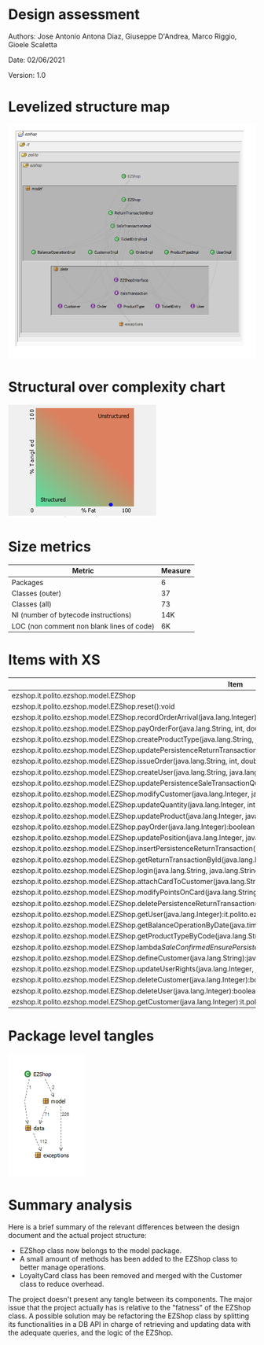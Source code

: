 # Design assessment

Authors: Jose Antonio Antona Diaz, Giuseppe D'Andrea, Marco Riggio, Gioele Scaletta

Date: 02/06/2021

Version: 1.0

# Levelized structure map


![LSM](./design_assessment_images/LSM.jpeg)

# Structural over complexity chart

![Structural-over-complexity](./design_assessment_images/structural-over-complexity.jpeg)


# Size metrics


| Metric                                    | Measure |
| ----------------------------------------- | ------- |
| Packages                                  |    6     |
| Classes (outer)                           |    37    |
| Classes (all)                             |    73    |
| NI (number of bytecode instructions)      |    14K    |
| LOC (non comment non blank lines of code) |     6K   |



# Items with XS


| Item | Tangled | Fat  | Size | XS   |
| ---- | ------- | ---- | ---- | ---- |
| ezshop.it.polito.ezshop.model.EZShop	| | 	153	| 11490| 	2478| 
| ezshop.it.polito.ezshop.model.EZShop.reset():void	| | 	82	| 485| 	396| 
| ezshop.it.polito.ezshop.model.EZShop.recordOrderArrival(java.lang.Integer):boolean	| | 	56| 	388	| 284| 
| ezshop.it.polito.ezshop.model.EZShop.payOrderFor(java.lang.String, int, double):java.lang.Integer	| | 	43| 	354| 	230| 
| ezshop.it.polito.ezshop.model.EZShop.createProductType(java.lang.String, java.lang.String, double, java.lang.String):java.lang.Integer	| | 	42	| 311	| 199| 
| ezshop.it.polito.ezshop.model.EZShop.updatePersistenceReturnTransaction(it.polito.ezshop.model.ReturnTransactionImpl):boolean	| | 	32| 	358| 	190| 
| ezshop.it.polito.ezshop.model.EZShop.issueOrder(java.lang.String, int, double):java.lang.Integer	| | 	40| 	301	| 188| 
| ezshop.it.polito.ezshop.model.EZShop.createUser(java.lang.String, java.lang.String, java.lang.String):java.lang.Integer| | 		40	| 287| 	179| 
| ezshop.it.polito.ezshop.model.EZShop.updatePersistenceSaleTransactionQuantity(it.polito.ezshop.model.SaleTransactionImpl):boolean	| | 	30| 	339| 	169| 
| ezshop.it.polito.ezshop.model.EZShop.modifyCustomer(java.lang.Integer, java.lang.String, java.lang.String):boolean| | 		36	| 259	| 151| 
| ezshop.it.polito.ezshop.model.EZShop.updateQuantity(java.lang.Integer, int):boolean	| | 	31	| 290| 	149| 
| ezshop.it.polito.ezshop.model.EZShop.updateProduct(java.lang.Integer, java.lang.String, java.lang.String, double, java.lang.String):boolean	| | 	35	| 253| 	144| 
|ezshop.it.polito.ezshop.model.EZShop.payOrder(java.lang.Integer):boolean | |		34	|252	|140|
|ezshop.it.polito.ezshop.model.EZShop.updatePosition(java.lang.Integer, java.lang.String):boolean| |		32|	253|	134|
|ezshop.it.polito.ezshop.model.EZShop.insertPersistenceReturnTransaction(it.polito.ezshop.model.ReturnTransactionImpl):java.lang.Integer| |		25|	278|	111|
|ezshop.it.polito.ezshop.model.EZShop.getReturnTransactionById(java.lang.Integer):it.polito.ezshop.model.ReturnTransactionImpl	| |	21|	229	|65|
|ezshop.it.polito.ezshop.model.EZShop.login(java.lang.String, java.lang.String):it.polito.ezshop.data.User| |		22|	178|	56|
| ezshop.it.polito.ezshop.model.EZShop.attachCardToCustomer(java.lang.String, java.lang.Integer):boolean	| | 	23| 	138| 	48| 
| ezshop.it.polito.ezshop.model.EZShop.modifyPointsOnCard(java.lang.String, int):boolean	| | 	22| 	146| 	46| 
| ezshop.it.polito.ezshop.model.EZShop.deletePersistenceReturnTransaction(it.polito.ezshop.model.ReturnTransactionImpl):boolean	| | 	19	| 203	| 42| 
| ezshop.it.polito.ezshop.model.EZShop.getUser(java.lang.Integer):it.polito.ezshop.data.User |	|	20|	150|	37|
| ezshop.it.polito.ezshop.model.EZShop.getBalanceOperationByDate(java.time.LocalDate, java.time.LocalDate):java.util.List|	|	19|	177|	37|
| ezshop.it.polito.ezshop.model.EZShop.getProductTypeByCode(java.lang.String):it.polito.ezshop.model.ProductTypeImpl |	|	18|	209|	34|
| ezshop.it.polito.ezshop.model.EZShop.lambda$SaleConfirmedEnsurePersistence$2(java.lang.Integer, it.polito.ezshop.data.TicketEntry):void|	|	19|	146|	30|
| ezshop.it.polito.ezshop.model.EZShop.defineCustomer(java.lang.String):java.lang.Integer |	|19	|142	|29|
| ezshop.it.polito.ezshop.model.EZShop.updateUserRights(java.lang.Integer, java.lang.String):boolean|	|	17|	134|	15|
| ezshop.it.polito.ezshop.model.EZShop.deleteCustomer(java.lang.Integer):boolean|	|	17|	106|	12|
| ezshop.it.polito.ezshop.model.EZShop.deleteUser(java.lang.Integer):boolean	|	|16	|122	|7|
| ezshop.it.polito.ezshop.model.EZShop.getCustomer(java.lang.Integer):it.polito.ezshop.model.CustomerImpl|	|	16|	96|	6|


# Package level tangles

![package_structure](./design_assessment_images/package_structure.jpeg)


# Summary analysis

Here is a brief summary of the relevant differences between the design document and the actual project structure:

- EZShop class now belongs to the model package. 
- A small amount of methods has been added to the EZShop class to better manage operations.
- LoyaltyCard class has been removed and merged with the Customer class to reduce overhead.

The project doesn't present any tangle between its components.
The major issue that the project actually has is relative to the "fatness" of the EZShop class. A possible solution may be
refactoring the EZShop class by splitting its functionalities in a DB API in charge of retrieving and updating data with
the adequate queries, and the logic of the EZShop.